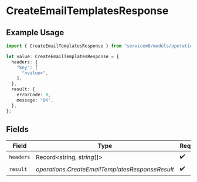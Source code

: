 # CreateEmailTemplatesResponse

## Example Usage

```typescript
import { CreateEmailTemplatesResponse } from "servicem8/models/operations";

let value: CreateEmailTemplatesResponse = {
  headers: {
    "key": [
      "<value>",
    ],
  },
  result: {
    errorCode: 0,
    message: "OK",
  },
};
```

## Fields

| Field                                           | Type                                            | Required                                        | Description                                     |
| ----------------------------------------------- | ----------------------------------------------- | ----------------------------------------------- | ----------------------------------------------- |
| `headers`                                       | Record<string, *string*[]>                      | :heavy_check_mark:                              | N/A                                             |
| `result`                                        | *operations.CreateEmailTemplatesResponseResult* | :heavy_check_mark:                              | N/A                                             |
